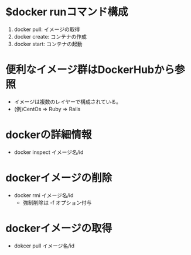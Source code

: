 # $docker runコマンド構成
 1. docker pull: イメージの取得
 2. docker create: コンテナの作成
 3. docker start: コンテナの起動

# 便利なイメージ群はDockerHubから参照
   - イメージは複数のレイヤーで構成されている。
   - (例)CentOs => Ruby => Rails 
# dockerの詳細情報
   - docker inspect イメージ名/id
# dockerイメージの削除
  - docker rmi イメージ名/id
     - 強制削除は -f オプション付与

# dockerイメージの取得
  - dokcer pull  イメージ名/id
